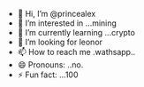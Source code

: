 - 👋 Hi, I’m @princealex
- 👀 I’m interested in ...mining
- 🌱 I’m currently learning ...crypto
- 💞️ I’m looking for leonor
- 📫 How to reach me .wathsapp..
- 😄 Pronouns: ..no.
- ⚡ Fun fact: ...100


<!---
1alexbc1/1alexbc1 is a ✨ special ✨ repository because its `README.md` (this file) appears on your GitHub profile.
You can click the Preview link to take a look at your changes.
--->
